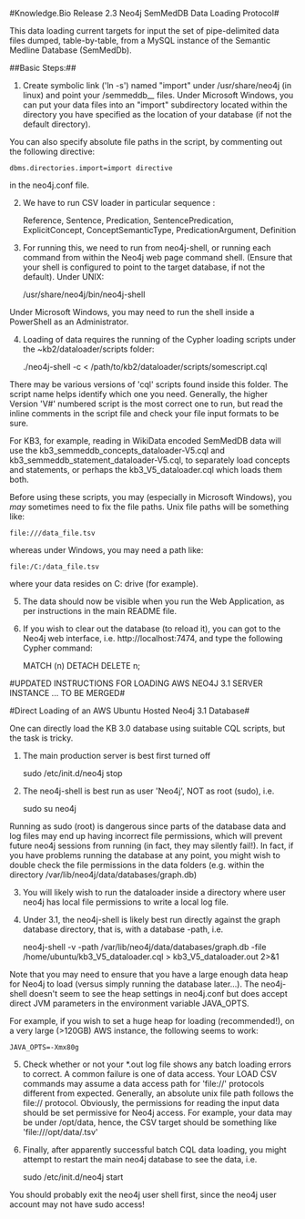 #Knowledge.Bio Release 2.3 Neo4j SemMedDB Data Loading Protocol#

This data loading current targets for input the set of pipe-delimited data files 
dumped, table-by-table, from a MySQL instance of the Semantic Medline Database (SemMedDb).

##Basic Steps:##

1.  Create symbolic link ('ln -s') named "import" under /usr/share/neo4j (in linux) and point your /semmeddb_*_* files.
Under Microsoft Windows, you can put your data files into an "import" subdirectory located within the directory you have specified as the location of your database (if not the default directory).

You can also specify absolute file paths in the script, by commenting out the following directive:
 
	dbms.directories.import=import directive 

in the neo4j.conf file.

2.  We have to run CSV loader in particular sequence :

	Reference, Sentence, Predication, SentencePredication, ExplicitConcept, ConceptSemanticType, PredicationArgument, Definition

3.  For running this, we need to run from neo4j-shell, or running each command from within the Neo4j web page command shell.  (Ensure that your shell is configured to point to the target database, if not the default). Under UNIX:

	/usr/share/neo4j/bin/neo4j-shell

Under Microsoft Windows, you may need to run the shell inside a PowerShell as an Administrator.
	 
4.  Loading of data requires the running of the Cypher loading scripts under the ~kb2/dataloader/scripts folder:

	./neo4j-shell -c < /path/to/kb2/dataloader/scripts/somescript.cql

There may be various versions of 'cql' scripts found inside this folder. The script name helps identify which one you need. 
Generally, the higher Version 'V#' numbered script is the most correct one to run, but read the inline comments in the script file
and check your file input formats to be sure.

For KB3, for example, reading in WikiData encoded SemMedDB data will use the kb3_semmeddb_concepts_dataloader-V5.cql and
kb3_semmeddb_statement_dataloader-V5.cql, to separately load concepts and statements, or perhaps the kb3_V5_dataloader.cql which loads them both.

Before using these scripts, you may (especially in Microsoft Windows), you *may* sometimes need to fix the file paths. Unix file paths will be something like:

	file:///data_file.tsv

whereas under Windows, you may need a path like:

	file:/C:/data_file.tsv

where your data resides on C: drive (for example).
 

5. The data should now be visible when you run the Web Application, as per instructions in the main README file.

6. If you wish to clear out the database (to reload it), you can got to the Neo4j web interface, i.e. http://localhost:7474, and type the following Cypher command:

	MATCH (n) DETACH DELETE n;
	
#UPDATED INSTRUCTIONS FOR LOADING AWS NEO4J 3.1 SERVER INSTANCE ... TO BE MERGED#

#Direct Loading of an AWS Ubuntu Hosted Neo4j 3.1 Database#

One can directly load the KB 3.0 database using suitable CQL scripts, but the task is tricky.

1. The main production server is best first turned off 

	sudo /etc/init.d/neo4j stop

2. The neo4j-shell is best run as user 'Neo4j', NOT as root (sudo), i.e.

	sudo su neo4j

Running as sudo (root) is dangerous since parts of the database data and log files 
may end up having incorrect file permissions, which will prevent future neo4j sessions 
from running (in fact, they may silently fail!). In fact, if you have problems 
running the database at any point, you might wish to double check the file permissions in the
data folders (e.g. within the directory /var/lib/neo4j/data/databases/graph.db)

3. You will likely wish to run the dataloader inside a directory where user neo4j has local file permissions to write a local log file.

4. Under 3.1, the neo4j-shell is likely best run directly against the graph database directory, that is, with a database -path, i.e.

	neo4j-shell -v -path /var/lib/neo4j/data/databases/graph.db -file /home/ubuntu/kb3_V5_dataloader.cql > kb3_V5_dataloader.out 2>&1

Note that you may need to ensure that you have a large enough data heap for Neo4j to load (versus simply running the database later...).
The neo4j-shell doesn't seem to see the heap settings in neo4j.conf but does accept direct JVM parameters in the environment variable JAVA_OPTS.

For example, if you wish to set a huge heap for loading (recommended!), on a very large (>120GB) AWS instance, the following seems to work:

	JAVA_OPTS=-Xmx80g

5. Check whether or not your *.out log file shows any batch loading errors to correct.  A common failure is one of data access.
Your LOAD CSV commands may assume a data access path for 'file://' protocols different from expected. Generally, an absolute unix
file path follows the file:// protocol. Obviously, the permissions for reading the input data should be set permissive for Neo4j access. For example, your data may be under /opt/data, hence, the CSV target should be something like 'file:///opt/data/<path-to-data-file>.tsv'

6. Finally, after apparently successful batch CQL data loading, you might attempt to restart the main neo4j database to see the data, i.e.

	sudo /etc/init.d/neo4j start

You should probably exit the neo4j user shell first, since the neo4j user account may not have sudo access!

 